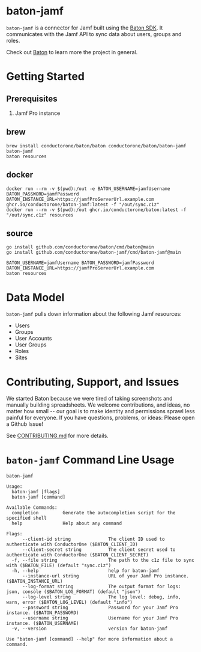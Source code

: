 # baton-jamf
`baton-jamf` is a connector for Jamf built using the [Baton SDK](https://github.com/conductorone/baton-sdk). It communicates with the Jamf API to sync data about users, groups and roles.

Check out [Baton](https://github.com/conductorone/baton) to learn more the project in general.

# Getting Started

## Prerequisites

1. Jamf Pro instance

## brew

```
brew install conductorone/baton/baton conductorone/baton/baton-jamf
baton-jamf
baton resources
```

## docker

```
docker run --rm -v $(pwd):/out -e BATON_USERNAME=jamfUsername BATON_PASSWORD=jamfPassword BATON_INSTANCE_URL=https://jamfProServerUrl.example.com ghcr.io/conductorone/baton-jamf:latest -f "/out/sync.c1z"
docker run --rm -v $(pwd):/out ghcr.io/conductorone/baton:latest -f "/out/sync.c1z" resources
```

## source

```
go install github.com/conductorone/baton/cmd/baton@main
go install github.com/conductorone/baton-jamf/cmd/baton-jamf@main

BATON_USERNAME=jamfUsername BATON_PASSWORD=jamfPassword BATON_INSTANCE_URL=https://jamfProServerUrl.example.com
baton resources
```

# Data Model

`baton-jamf` pulls down information about the following Jamf resources:
- Users
- Groups
- User Accounts
- User Groups
- Roles
- Sites

# Contributing, Support, and Issues

We started Baton because we were tired of taking screenshots and manually building spreadsheets. We welcome contributions, and ideas, no matter how small -- our goal is to make identity and permissions sprawl less painful for everyone. If you have questions, problems, or ideas: Please open a Github Issue!

See [CONTRIBUTING.md](https://github.com/ConductorOne/baton/blob/main/CONTRIBUTING.md) for more details.

# `baton-jamf` Command Line Usage

```
baton-jamf

Usage:
  baton-jamf [flags]
  baton-jamf [command]

Available Commands:
  completion         Generate the autocompletion script for the specified shell
  help               Help about any command

Flags:
      --client-id string              The client ID used to authenticate with ConductorOne ($BATON_CLIENT_ID)
      --client-secret string          The client secret used to authenticate with ConductorOne ($BATON_CLIENT_SECRET)
  -f, --file string                   The path to the c1z file to sync with ($BATON_FILE) (default "sync.c1z")
  -h, --help                          help for baton-jamf
      --instance-url string           URL of your Jamf Pro instance. ($BATON_INSTANCE_URL)
      --log-format string             The output format for logs: json, console ($BATON_LOG_FORMAT) (default "json")
      --log-level string              The log level: debug, info, warn, error ($BATON_LOG_LEVEL) (default "info")
      --password string               Password for your Jamf Pro instance. ($BATON_PASSWORD)
      --username string               Username for your Jamf Pro instance. ($BATON_USERNAME)
  -v, --version                       version for baton-jamf

Use "baton-jamf [command] --help" for more information about a command.

```
